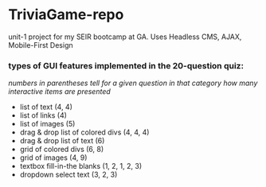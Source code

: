 # TriviaGame-repo

unit-1 project for my SEIR bootcamp at GA. Uses Headless CMS, AJAX, Mobile-First Design

### types of GUI features implemented in the 20-question quiz:

_numbers in parentheses tell for a given question in that category how many interactive items are presented_

- list of text (4, 4)
- list of links (4)
- list of images (5)
  <br>
- drag & drop list of colored divs (4, 4, 4)
- drag & drop list of text (6)
  <br>
- grid of colored divs (6, 8)
- grid of images (4, 9)
  <br>
- textbox fill-in-the blanks (1, 2, 1, 2, 3)
  <br>
- dropdown select text (3, 2, 3)
